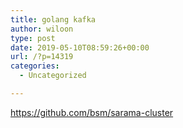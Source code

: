 ```yaml
---
title: golang kafka
author: wiloon
type: post
date: 2019-05-10T08:59:26+00:00
url: /?p=14319
categories:
  - Uncategorized

---
```

https://github.com/bsm/sarama-cluster